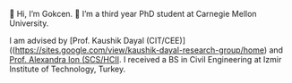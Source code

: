 👋 Hi, I’m Gokcen.
👀 I’m a third year PhD student at Carnegie Mellon University.

I am advised by [Prof. Kaushik Dayal (CIT/CEE)]((https://sites.google.com/view/kaushik-dayal-research-group/home) and [Prof. Alexandra Ion (SCS/HCII](https://alexandraion.com/). I received a BS in Civil Engineering at Izmir Institute of Technology, Turkey.
